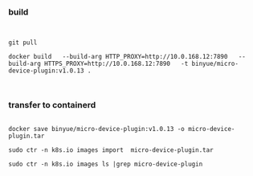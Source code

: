 

### build
```shell


git pull 

docker build   --build-arg HTTP_PROXY=http://10.0.168.12:7890   --build-arg HTTPS_PROXY=http://10.0.168.12:7890   -t binyue/micro-device-plugin:v1.0.13 .



```
### transfer to containerd

```shell

docker save binyue/micro-device-plugin:v1.0.13 -o micro-device-plugin.tar

sudo ctr -n k8s.io images import  micro-device-plugin.tar

sudo ctr -n k8s.io images ls |grep micro-device-plugin

```

